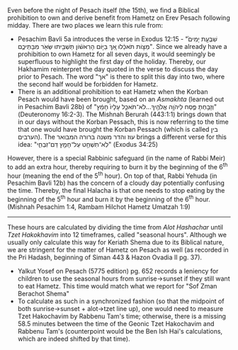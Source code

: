 Even before the night of Pesach itself (the 15th), we find a Biblical prohibition to own and derive benefit from Hametz on Erev Pesach following midday. There are two places we learn this rule from:

- Pesachim Bavli 5a introduces the verse in Exodus 12:15 - "שִׁבְעַ֤ת יָמִים֙ מַצּ֣וֹת תֹּאכֵ֔לוּ אַ֚ךְ בַּיּ֣וֹם הָרִאשׁ֔וֹן תַּשְׁבִּ֥יתוּ שְּׂאֹ֖ר מִבָּתֵּיכֶ֑ם". Since we already have a prohibition to own Hametz for all seven days, it would seemingly be superfluous to highlight the first day of the holiday. Thereby, our Hakhamim reinterpret the day quoted in the verse to discuss the day prior to Pesach. The word "אך" is there to split this day into two, where the second half would be forbidden for Hametz.
- There is an additional prohibition to eat Hametz when the Korban Pesach would have been brought, based on an *Asmakhta* (learned out in Pesachim Bavli 28b) of "וְזָבַ֥חְתָּ פֶּ֛סַח לַיהֹוָ֥ה אֱלֹהֶ֖יךָ...לֹא־תֹאכַ֤ל עָלָיו֙ חָמֵ֔ץ" (Deuteronomy 16:2-3). The Mishnah Berurah (443:1:1) brings down that in our days without the Korban Pessach, this is now referring to the time that one would have brought the Korban Pessach (which is called בין הערבים). The עוז והדר משנה ברורה המבואר brings a different verse for this idea: "לֹֽא־תִשְׁחַ֥ט עַל־חָמֵ֖ץ דַּם־זִבְחִ֑י" (Exodus 34:25)

However, there is a special Rabbinic safeguard (in the name of Rabbi Meir) to add an extra hour, thereby requiring to burn it by the beginning of the 6<sup>th</sup> hour (meaning the end of the 5<sup>th</sup> hour). On top of that, Rabbi Yehuda (in Pesachim Bavli 12b) has the concern of a cloudy day potentially confusing the time. Thereby, the final Halacha is that one needs to stop eating by the beginning of the 5<sup>th</sup> hour and burn it by the beginning of the 6<sup>th</sup> hour. (Mishnah Pesachim 1:4, Rambam Hilchot Hametz Umatzah 1:9)

---

These hours are calculated by dividing the time from *Alot Hashachar* until *Tzet Hakokhavim* into 12 timeframes, called "seasonal hours". Although we usually only calculate this way for Keriath Shema due to its Biblical nature, we are stringent for the matter of Hametz on Pesach as well (as recorded in the Pri Hadash, beginning of Siman 443 & Hazon Ovadia II pg. 37).
- Yalkut Yosef on Pesach (5775 edition) pg. 652 records a leniency for children to use the seasonal hours from sunrise->sunset if they still want to eat Hametz. This time would match what we report for "Sof Zman Berachot Shema"
- To calculate as such in a synchronized fashion (so that the midpoint of both sunrise->sunset + alot->tzet line up), one would need to measure Tzet Hakochavim by Rabbenu Tam's time; otherwise, there is a missing 58.5 minutes between the time of the Geonic Tzet Hakochavim and Rabbenu Tam's (counterpoint would be the Ben Ish Hai's calculations, which are indeed shifted by that time).